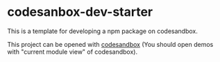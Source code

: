 # codesanbox-dev-starter

This is a template for developing a npm package on codesandbox.

This project can be opened with [codesandbox](https://codesandbox.io/s/github/csr632/codesandbox-workspace/tree/master/workspace?moduleview=1&file=/demos/demo2/index$.tsx) (You should open demos with "current module view" of codesandbox).
